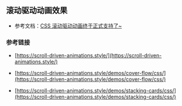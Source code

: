 ## 滚动驱动动画效果

- 参考文档：[CSS 滚动驱动动画终于正式支持了~](https://juejin.cn/post/7259026189904805944)


### 参考链接

- [https://scroll-driven-animations.style/](https://scroll-driven-animations.style/)

- [https://scroll-driven-animations.style/demos/cover-flow/css/](https://scroll-driven-animations.style/demos/cover-flow/css/)

- [https://scroll-driven-animations.style/demos/stacking-cards/css/](https://scroll-driven-animations.style/demos/stacking-cards/css/)